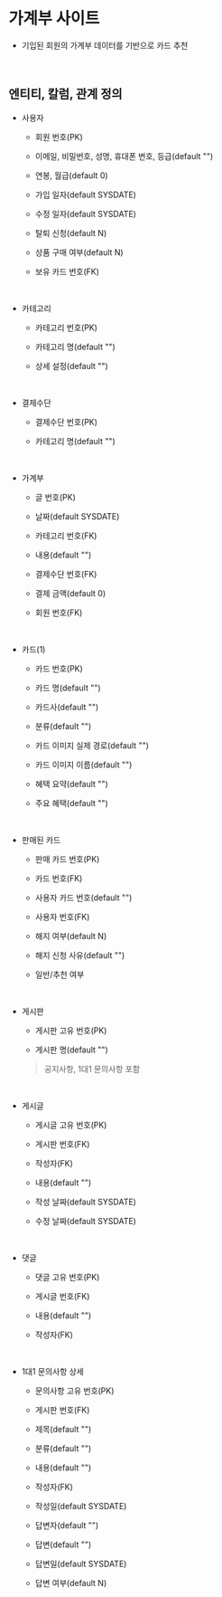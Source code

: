 # 가계부 사이트

- 기입된 회원의 가계부 데이터를 기반으로 카드 추천

<br />

## 엔티티, 칼럼, 관계 정의

- 사용자

  - 회원 번호(PK)

  - 이메일, 비밀번호, 성명, 휴대폰 번호, 등급(default "")

  - 연봉, 월급(default 0)

  - 가입 일자(default SYSDATE)

  - 수정 일자(default SYSDATE)

  - 탈퇴 신청(default N)

  - 상품 구매 여부(default N)

  - 보유 카드 번호(FK)

<br />

- 카테고리

  - 카테고리 번호(PK)

  - 카테고리 명(default "")

  - 상세 설정(default "")

<br />

- 결제수단

  - 결제수단 번호(PK)

  - 카테고리 명(default "")

<br />

- 가계부

  - 글 번호(PK)

  - 날짜(default SYSDATE)

  - 카테고리 번호(FK)

  - 내용(default "")

  - 결제수단 번호(FK)

  - 결제 금액(default 0)

  - 회원 번호(FK)

<br />

- 카드(1)

  - 카드 번호(PK)

  - 카드 명(default "")

  - 카드사(default "")

  - 분류(default "")

  - 카드 이미지 실제 경로(default "")

  - 카드 이미지 이름(default "")

  - 혜택 요약(default "")

  - 주요 혜택(default "")

<br />

- 판매된 카드

  - 판매 카드 번호(PK)

  - 카드 번호(FK)

  - 사용자 카드 번호(default "")

  - 사용자 번호(FK)

  - 해지 여부(default N)

  - 해지 신청 사유(default "")

  - 일반/추천 여부

<br />

- 게시판

  - 게시판 고유 번호(PK)

  - 게시판 명(default "")

  > 공지사항, 1대1 문의사항 포함

<br />

- 게시글

  - 게시글 고유 번호(PK)

  - 게시판 번호(FK)

  - 작성자(FK)

  - 내용(default "")

  - 작성 날짜(default SYSDATE)

  - 수정 날짜(default SYSDATE)

<br />

- 댓글

  - 댓글 고유 번호(PK)

  - 게시글 번호(FK)

  - 내용(default "")

  - 작성자(FK)

<br />

- 1대1 문의사항 상세

  - 문의사항 고유 번호(PK)

  - 게시판 번호(FK)

  - 제목(default "")

  - 분류(default "")

  - 내용(default "")

  - 작성자(FK)

  - 작성일(default SYSDATE)

  - 답변자(default "")

  - 답변(default "")

  - 답변일(default SYSDATE)

  - 답변 여부(default N)
